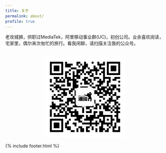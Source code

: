 ```yaml
---
title: 关于
permalink: about/
profile: true
---
```

老攻城狮，供职过MediaTek，阿里移动事业群(UC)，初创公司。业余喜欢阅读，宅家里，偶尔来次匆忙的旅行。看我闲聊，请扫描关注我的公众号。
<br><br>
<div align="center">
	<img src="https://raw.githubusercontent.com/hncoder/hncoder.github.io/master/assets/images/qrcode_for_hncoder.jpg" style="margin: 0 auto;">
</div>


{% include footer.html %}

